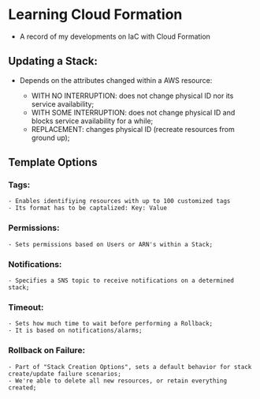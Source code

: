 # Learning Cloud Formation

 * A record of my developments on IaC with Cloud Formation


## Updating a Stack:

 * Depends on the attributes changed within a AWS resource:

   * WITH NO INTERRUPTION: does not change physical ID nor its service availability;
   * WITH SOME INTERRUPTION: does not change physical ID and blocks service availability for a while;
   * REPLACEMENT: changes physical ID (recreate resources from ground up);

## Template Options

### Tags: 
    - Enables identifiying resources with up to 100 customized tags
    - Its format has to be captalized: Key: Value
### Permissions:
    - Sets permissions based on Users or ARN's within a Stack;
### Notifications:
    - Specifies a SNS topic to receive notifications on a determined stack; 
### Timeout:
    - Sets how much time to wait before performing a Rollback;
    - It is based on notifications/alarms;
### Rollback on Failure:
    - Part of "Stack Creation Options", sets a default behavior for stack create/update failure scenarios;
    - We're able to delete all new resources, or retain everything created;